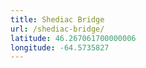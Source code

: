 ```yaml
---
title: Shediac Bridge
url: /shediac-bridge/
latitude: 46.267061700000006
longitude: -64.5735827
---
```

